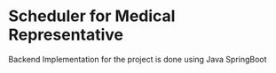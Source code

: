 # Scheduler for Medical Representative

Backend Implementation for the project is done using Java SpringBoot
